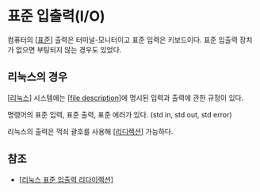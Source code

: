 # 표준 입출력(I/O)

컴퓨터의 [[표준]] 출력은 터미널-모니터이고 표준 입력은 키보드이다. 표준 입출력 장치가 없으면 부팅되지 않는 경우도 있었다. 

## 리눅스의 경우

[[리눅스]] 시스템에는 [[file description]]에 명시된 입력과 출력에 관한 규정이 있다. 

명령어의 표준 입력, 표준 출력, 표준 에러가 있다. (std in, std out, std error)

리눅스의 출력은 꺽쇠 괄호를 사용해 [[리디렉션]] 가능하다. 



## 참조
- [[리눅스 표준 입출력 리다이렉션]](https://webdir.tistory.com/256)



[//begin]: # "Autogenerated link references for markdown compatibility"
[표준]: 표준.md "표준"
[리눅스]: 리눅스.md "리눅스"
[file description]: <file description.md> "file description"
[리디렉션]: 리디렉션.md "리디렉션"
[//end]: # "Autogenerated link references"